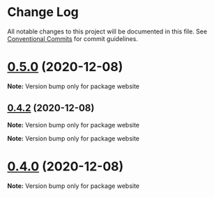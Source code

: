 # Change Log

All notable changes to this project will be documented in this file.
See [Conventional Commits](https://conventionalcommits.org) for commit guidelines.

# [0.5.0](https://github.com/myWsq/scroom/compare/v0.4.2...v0.5.0) (2020-12-08)

**Note:** Version bump only for package website





## [0.4.2](https://github.com/myWsq/scroom/compare/v0.4.1...v0.4.2) (2020-12-08)

**Note:** Version bump only for package website







**Note:** Version bump only for package website





# [0.4.0](https://github.com/myWsq/scroom/compare/v0.0.0...v0.4.0) (2020-12-08)

**Note:** Version bump only for package website
